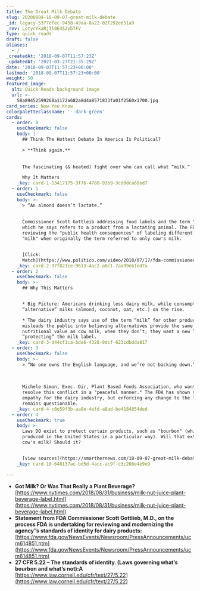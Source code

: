 ```yaml
---
title: The Great Milk Debate
slug: 20200804-18-09-07-great-milk-debate
_id: legacy-5377efec-9458-49aa-8a22-02f292e651a9
_rev: LotyrYkaRjTl0E452yb7FV
type: quick_reads
draft: false
aliases:
  - /
_createdAt: '2018-09-07T11:57:23Z'
_updatedAt: '2021-03-27T21:35:29Z'
date: '2018-09-07T11:57:23+00:00'
lastmod: '2018-09-07T11:57:23+00:00'
weight: 50
featured_image:
  alt: Quick Reads background image
  url: >-
    58a89452599268a1172a682a8d4a8571833fa01f2560x1700.jpg
card_series: Now You Know
colorpaletteclassname: '--dark-green'
cards:
  - order: 0
    useCheckmark: false
    body: |-
      ## Think The Hottest Debate In America Is Political?

      > **Think again.**  
        
        
      The fascinating (& heated) fight over who can call what “milk.”

      Why It Matters
    _key: card-1-13417175-3f76-4780-93b9-3cd0dca68ed7
  - order: 1
    useCheckmark: false
    body: >-
      > “An almond doesn’t lactate.”  
        
        
      Commissioner Scott Gottleib addressing food labels and the term "milk" -
      which he says refers to a product from a lactating animal. The FDA is
      reviewing the "public health consequences" of labeling different products
      "milk" when originally the term referred to only cow's milk.


      [Click:
      Watch](https://www.politico.com/video/2018/07/17/fda-commissioner-on-milk-regulation-an-almond-doesnt-lactate-067140)
    _key: card-2-37f823ce-9613-4ac2-a6c1-7aa99eb1ed7a
  - order: 2
    useCheckmark: false
    body: >-
      ## Why This Matters


      * Big Picture: Americans drinking less dairy milk, while consumption of
      “alternative” milks (almond, coconut, oat, etc.) on the rise.

      * The dairy industry says use of the term “milk” for other products
      misleads the public into believing alternatives provide the same
      nutritional value as cow milk, when they don’t; they want a new law
      “protecting” the milk label.
    _key: card-3-d44cf1ca-bda6-4328-9dcf-623cdbdda817
  - order: 3
    useCheckmark: false
    body: >-
      > “No one owns the English language, and we’re not backing down.”  
        
        
        
      Michele Simon, Exec. Dir, Plant Based Foods Association, who wants to
      resolve this conflict in a "peaceful manner." The FDA has shown signs of
      empathy for the dairy industry, but enforcing any change to the language
      remains questionable.
    _key: card-4-c0e59f3b-aa8e-4efd-a8ad-be4184854ded
  - order: 4
    useCheckmark: true
    body: >-
      Laws DO exist to protect certain products, such as "bourbon" (whiskey
      produced in the United States in a particular way). Will that extend to
      cow's milk? Should it?


      [view sources](https://smarthernews.com/18-09-07-great-milk-debate/)
    _key: card-10-648137ac-bd5d-4acc-ac9f-c3c208e4e9e9

---
```

* **Got Milk? Or Was That Really a Plant Beverage?**  
[https://www.nytimes.com/2018/08/31/business/milk-nut-juice-plant-beverage-label.html](https://www.nytimes.com/2018/08/31/business/milk-nut-juice-plant-beverage-label.html)
* **Statement from FDA Commissioner Scott Gottlieb, M.D., on the process FDA is undertaking for reviewing and modernizing the agency”s standards of identity for dairy products:**  
[https://www.fda.gov/NewsEvents/Newsroom/PressAnnouncements/ucm614851.htm](https://www.fda.gov/NewsEvents/Newsroom/PressAnnouncements/ucm614851.htm)
* **27 CFR 5.22 – The standards of identity. (Laws governing what’s bourbon and what’s not):A**  
[https://www.law.cornell.edu/cfr/text/27/5.22](https://www.law.cornell.edu/cfr/text/27/5.22)